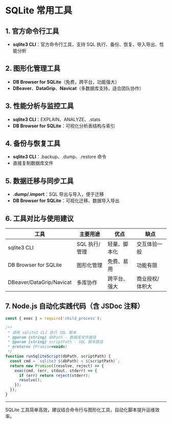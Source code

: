 # SQLite 常用工具

## 1. 官方命令行工具
- **sqlite3 CLI**：官方命令行工具，支持 SQL 执行、备份、恢复、导入导出、性能分析

## 2. 图形化管理工具
- **DB Browser for SQLite**（免费，跨平台，功能强大）
- **DBeaver**、**DataGrip**、**Navicat**（多数据库支持，适合团队协作）

## 3. 性能分析与监控工具
- **sqlite3 CLI**：EXPLAIN、ANALYZE、.stats
- **DB Browser for SQLite**：可视化分析表结构与索引

## 4. 备份与恢复工具
- **sqlite3 CLI**：.backup、.dump、.restore 命令
- 直接复制数据库文件

## 5. 数据迁移与同步工具
- **.dump/.import**：SQL 导出与导入，便于迁移
- **DB Browser for SQLite**：可视化迁移、数据导入导出

## 6. 工具对比与使用建议
| 工具                   | 主要用途         | 优点           | 缺点           |
|------------------------|------------------|----------------|----------------|
| sqlite3 CLI            | SQL 执行/管理    | 轻量、脚本化   | 交互体验一般   |
| DB Browser for SQLite  | 图形化管理       | 免费、易用     | 功能有限       |
| DBeaver/DataGrip/Navicat| 多库协作         | 跨平台、强大   | 商业授权/体积大 |

## 7. Node.js 自动化实践代码（含 JSDoc 注释）
```js
const { exec } = require('child_process');

/**
 * 调用 sqlite3 CLI 执行 SQL 脚本
 * @param {string} dbPath - 数据库文件路径
 * @param {string} scriptPath - SQL 脚本路径
 * @returns {Promise<void>}
 */
function runSqliteScript(dbPath, scriptPath) {
  const cmd = `sqlite3 ${dbPath} < ${scriptPath}`;
  return new Promise((resolve, reject) => {
    exec(cmd, (err, stdout, stderr) => {
      if (err) return reject(stderr);
      resolve();
    });
  });
}
```

---

SQLite 工具简单高效，建议结合命令行与图形化工具，自动化脚本提升运维效率。 